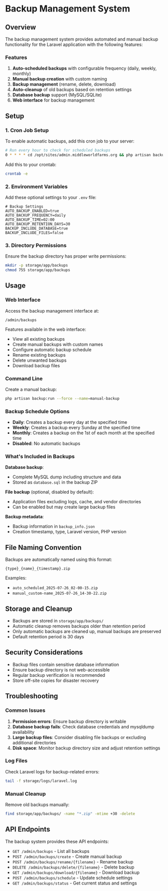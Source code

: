 # Backup Management System

## Overview

The backup management system provides automated and manual backup functionality for the Laravel application with the following features:

### Features

1. **Auto-scheduled backups** with configurable frequency (daily, weekly, monthly)
2. **Manual backup creation** with custom naming
3. **Backup management** (rename, delete, download)
4. **Auto-cleanup** of old backups based on retention settings
5. **Database backup** support (MySQL/SQLite)
6. **Web interface** for backup management

## Setup

### 1. Cron Job Setup

To enable automatic backups, add this cron job to your server:

```bash
# Run every hour to check for scheduled backups
0 * * * * cd /opt/sites/admin.middleworldfarms.org && php artisan backup:run >/dev/null 2>&1
```

Add this to your crontab:
```bash
crontab -e
```

### 2. Environment Variables

Add these optional settings to your `.env` file:

```env
# Backup Settings
AUTO_BACKUP_ENABLED=true
AUTO_BACKUP_FREQUENCY=daily
AUTO_BACKUP_TIME=02:00
AUTO_BACKUP_RETENTION_DAYS=30
BACKUP_INCLUDE_DATABASE=true
BACKUP_INCLUDE_FILES=false
```

### 3. Directory Permissions

Ensure the backup directory has proper write permissions:

```bash
mkdir -p storage/app/backups
chmod 755 storage/app/backups
```

## Usage

### Web Interface

Access the backup management interface at:
```
/admin/backups
```

Features available in the web interface:
- View all existing backups
- Create manual backups with custom names
- Configure automatic backup schedule
- Rename existing backups
- Delete unwanted backups
- Download backup files

### Command Line

Create a manual backup:
```bash
php artisan backup:run --force --name=manual-backup
```

### Backup Schedule Options

- **Daily**: Creates a backup every day at the specified time
- **Weekly**: Creates a backup every Sunday at the specified time
- **Monthly**: Creates a backup on the 1st of each month at the specified time
- **Disabled**: No automatic backups

### What's Included in Backups

**Database backup**: 
- Complete MySQL dump including structure and data
- Stored as `database.sql` in the backup ZIP

**File backup** (optional, disabled by default):
- Application files excluding logs, cache, and vendor directories
- Can be enabled but may create large backup files

**Backup metadata**:
- Backup information in `backup_info.json`
- Creation timestamp, type, Laravel version, PHP version

## File Naming Convention

Backups are automatically named using this format:
```
{type}_{name}_{timestamp}.zip
```

Examples:
- `auto_scheduled_2025-07-26_02-00-15.zip`
- `manual_custom-name_2025-07-26_14-30-22.zip`

## Storage and Cleanup

- Backups are stored in `storage/app/backups/`
- Automatic cleanup removes backups older than retention period
- Only automatic backups are cleaned up, manual backups are preserved
- Default retention period is 30 days

## Security Considerations

- Backup files contain sensitive database information
- Ensure backup directory is not web-accessible
- Regular backup verification is recommended
- Store off-site copies for disaster recovery

## Troubleshooting

### Common Issues

1. **Permission errors**: Ensure backup directory is writable
2. **Database backup fails**: Check database credentials and mysqldump availability
3. **Large backup files**: Consider disabling file backups or excluding additional directories
4. **Disk space**: Monitor backup directory size and adjust retention settings

### Log Files

Check Laravel logs for backup-related errors:
```bash
tail -f storage/logs/laravel.log
```

### Manual Cleanup

Remove old backups manually:
```bash
find storage/app/backups/ -name "*.zip" -mtime +30 -delete
```

## API Endpoints

The backup system provides these API endpoints:

- `GET /admin/backups` - List all backups
- `POST /admin/backups/create` - Create manual backup
- `POST /admin/backups/rename/{filename}` - Rename backup
- `DELETE /admin/backups/delete/{filename}` - Delete backup
- `GET /admin/backups/download/{filename}` - Download backup
- `POST /admin/backups/schedule` - Update schedule settings
- `GET /admin/backups/status` - Get current status and settings
